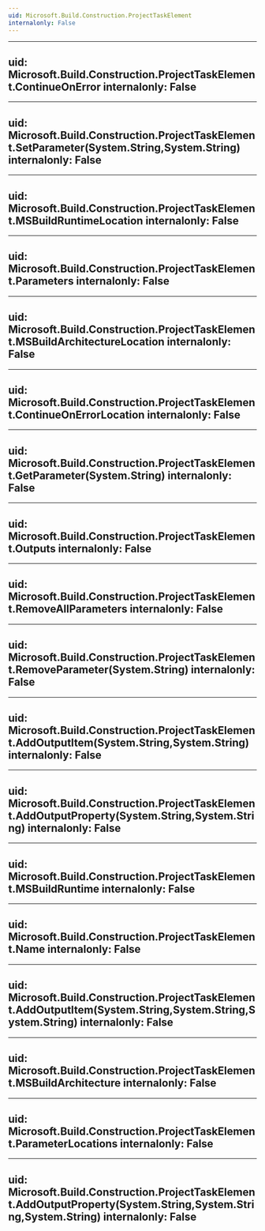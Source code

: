 ```yaml
---
uid: Microsoft.Build.Construction.ProjectTaskElement
internalonly: False
---
```


---
uid: Microsoft.Build.Construction.ProjectTaskElement.ContinueOnError
internalonly: False
---

---
uid: Microsoft.Build.Construction.ProjectTaskElement.SetParameter(System.String,System.String)
internalonly: False
---

---
uid: Microsoft.Build.Construction.ProjectTaskElement.MSBuildRuntimeLocation
internalonly: False
---

---
uid: Microsoft.Build.Construction.ProjectTaskElement.Parameters
internalonly: False
---

---
uid: Microsoft.Build.Construction.ProjectTaskElement.MSBuildArchitectureLocation
internalonly: False
---

---
uid: Microsoft.Build.Construction.ProjectTaskElement.ContinueOnErrorLocation
internalonly: False
---

---
uid: Microsoft.Build.Construction.ProjectTaskElement.GetParameter(System.String)
internalonly: False
---

---
uid: Microsoft.Build.Construction.ProjectTaskElement.Outputs
internalonly: False
---

---
uid: Microsoft.Build.Construction.ProjectTaskElement.RemoveAllParameters
internalonly: False
---

---
uid: Microsoft.Build.Construction.ProjectTaskElement.RemoveParameter(System.String)
internalonly: False
---

---
uid: Microsoft.Build.Construction.ProjectTaskElement.AddOutputItem(System.String,System.String)
internalonly: False
---

---
uid: Microsoft.Build.Construction.ProjectTaskElement.AddOutputProperty(System.String,System.String)
internalonly: False
---

---
uid: Microsoft.Build.Construction.ProjectTaskElement.MSBuildRuntime
internalonly: False
---

---
uid: Microsoft.Build.Construction.ProjectTaskElement.Name
internalonly: False
---

---
uid: Microsoft.Build.Construction.ProjectTaskElement.AddOutputItem(System.String,System.String,System.String)
internalonly: False
---

---
uid: Microsoft.Build.Construction.ProjectTaskElement.MSBuildArchitecture
internalonly: False
---

---
uid: Microsoft.Build.Construction.ProjectTaskElement.ParameterLocations
internalonly: False
---

---
uid: Microsoft.Build.Construction.ProjectTaskElement.AddOutputProperty(System.String,System.String,System.String)
internalonly: False
---
